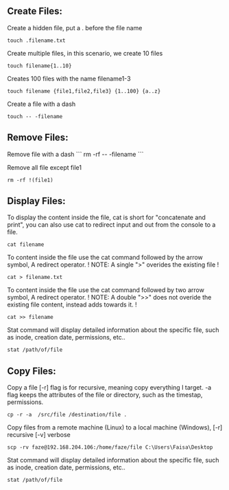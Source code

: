   <h2> Create Files: </h2>
  
 
 Create a hidden file, put a . before the file name
```
touch .filename.txt
```
  Create multiple files, in this scenario, we create 10 files
```  
touch filename{1..10}
```
Creates 100 files with the name filename1-3 
```
touch filename {file1,file2,file3} {1..100} {a..z}
 ```
Create a file with a dash
```
touch -- -filename
 ```

 <h2> Remove Files: </h2>
Remove file with a dash
```
rm -rf -- -filename	
```

Remove all file except file1
```
rm -rf !(file1)		
```


 <h2> Display Files: </h2>

To display the content inside the file, cat is short for "concatenate and print", you can also use cat to redirect input and out from the console to a file.

```
cat filename	
```

To content inside the file use the cat command followed by the arrow symbol, A redirect operator. 
! NOTE: A single ">" overides the existing file !
```
cat > filename.txt
```

To content inside the file use the cat command followed by two arrow symbol, A redirect operator. 
! NOTE: A double ">>" does not overide the existing file content, instead adds towards it. !
```
cat >> filename	
```

Stat command will display detailed information about the specific file, such as inode, creation date, permissions, etc..
```
stat /path/of/file
```


 <h2> Copy Files: </h2>

Copy a file [-r] flag is for recursive, meaning copy everything I target. -a flag keeps the attributes of the file or directory, such as the timestap, permissions.
```
cp -r -a  /src/file /destination/file .
```

Copy files from a remote machine (Linux) to a local machine (Windows), [-r] recursive  [-v] verbose
```
scp -rv faze@192.168.204.106:/home/faze/file C:\Users\Faisa\Desktop
```

Stat command will display detailed information about the specific file, such as inode, creation date, permissions, etc..
```
stat /path/of/file
```


